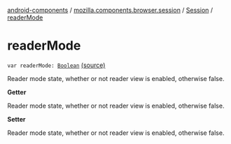 [android-components](../../index.md) / [mozilla.components.browser.session](../index.md) / [Session](index.md) / [readerMode](./reader-mode.md)

# readerMode

`var readerMode: `[`Boolean`](https://kotlinlang.org/api/latest/jvm/stdlib/kotlin/-boolean/index.html) [(source)](https://github.com/mozilla-mobile/android-components/blob/master/components/browser/session/src/main/java/mozilla/components/browser/session/Session.kt#L470)

Reader mode state, whether or not reader view is enabled, otherwise false.

**Getter**

Reader mode state, whether or not reader view is enabled, otherwise false.

**Setter**

Reader mode state, whether or not reader view is enabled, otherwise false.

